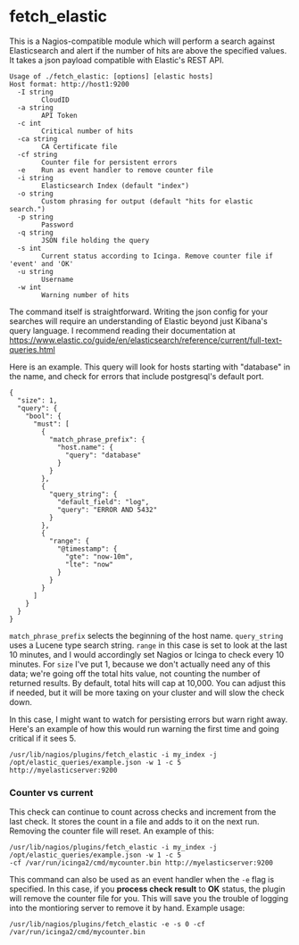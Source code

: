# fetch_elastic

This is a Nagios-compatible module which will perform a search against Elasticsearch and alert if the number of hits are above the specified values. It takes a json payload compatible with Elastic's REST API. 

```
Usage of ./fetch_elastic: [options] [elastic hosts]
Host format: http://host1:9200
  -I string
        CloudID
  -a string
        API Token
  -c int
        Critical number of hits
  -ca string
        CA Certificate file
  -cf string
        Counter file for persistent errors
  -e    Run as event handler to remove counter file
  -i string
        Elasticsearch Index (default "index")
  -o string
        Custom phrasing for output (default "hits for elastic search.")
  -p string
        Password
  -q string
        JSON file holding the query
  -s int
        Current status according to Icinga. Remove counter file if 'event' and 'OK'
  -u string
        Username
  -w int
        Warning number of hits
```

The command itself is straightforward. Writing the json config for your searches will require an understanding of Elastic beyond just Kibana's query language. I recommend reading their documentation at https://www.elastic.co/guide/en/elasticsearch/reference/current/full-text-queries.html

Here is an example. This query will look for hosts starting with "database" in the name, and check for errors that include postgresql's default port.

```
{
  "size": 1,
  "query": {
    "bool": {
      "must": [
        {
          "match_phrase_prefix": {
            "host.name": {
              "query": "database"
            }
          }
        },
        {
          "query_string": {
            "default_field": "log",
            "query": "ERROR AND 5432"
          }
        },
        {
          "range": {
            "@timestamp": {
              "gte": "now-10m",
              "lte": "now"
            }
          }
        }
      ]
    }
  }
}
```

`match_phrase_prefix` selects the beginning of the host name. `query_string` uses a Lucene type search string. `range` in this case is set to look at the last 10 minutes, and I would accordingly set Nagios or Icinga to check every 10 minutes. For `size` I've put 1, because we don't actually need any of this data; we're going off the total hits value, not counting the number of returned results. By default, total hits will cap at 10,000. You can adjust this if needed, but it will be more taxing on your cluster and will slow the check down.

In this case, I might want to watch for persisting errors but warn right away. Here's an example of how this would run warning the first time and going critical if it sees 5.

```
/usr/lib/nagios/plugins/fetch_elastic -i my_index -j /opt/elastic_queries/example.json -w 1 -c 5 http://myelasticserver:9200
```

### Counter vs current

This check can continue to count across checks and increment from the last check. It stores the count in a file and adds to it on the next run. Removing the counter file will reset. An example of this:

```
/usr/lib/nagios/plugins/fetch_elastic -i my_index -j /opt/elastic_queries/example.json -w 1 -c 5
-cf /var/run/icinga2/cmd/mycounter.bin http://myelasticserver:9200
```

This command can also be used as an event handler when the `-e` flag is specified. In this case, if you **process check result** to **OK** status, the plugin will remove the counter file for you. This will save you the trouble of logging into the montioring server to remove it by hand. Example usage:

```
/usr/lib/nagios/plugins/fetch_elastic -e -s 0 -cf /var/run/icinga2/cmd/mycounter.bin
```